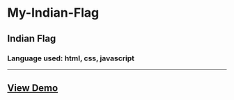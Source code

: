 # My-Indian-Flag
## Indian Flag


 ### Language used: html, css, javascript
 
 ---
 <a href="https://abhinandanraj.github.io/My-Indian-Flag/">View Demo</a>
 ---
